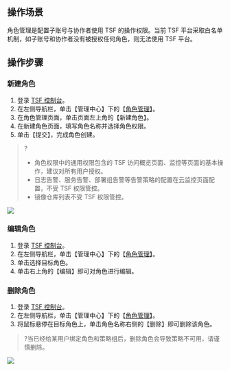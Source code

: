 ## 操作场景
角色管理是配置子账号与协作者使用 TSF 的操作权限。当前 TSF 平台采取白名单机制，如子账号和协作者没有被授权任何角色，则无法使用 TSF 平台。

## 操作步骤
### 新建角色
1. 登录 [TSF 控制台](https://console.cloud.tencent.com/tsf)。
2. 在左侧导航栏，单击【管理中心】下的【[角色管理](https://console.cloud.tencent.com/tsf/role?rid=1)】。
3. 在角色管理页面，单击页面左上角的【新建角色】。
4. 在新建角色页面，填写角色名称并选择角色权限。
5. 单击【提交】，完成角色创建。
>?
> - 角色权限中的通用权限包含的 TSF 访问概览页面、监控等页面的基本操作，建议对所有用户授权。
>- 日志告警、服务告警、部署组告警等告警策略的配置在云监控页面配置，不受 TSF 权限管控。
>- 镜像仓库列表不受 TSF 权限管控。

![](https://main.qcloudimg.com/raw/aeff85265c2ae6aece10ed6d5e678121.png)


### 编辑角色
1. 登录 [TSF 控制台](https://console.cloud.tencent.com/tsf)。
2. 在左侧导航栏，单击【管理中心】下的【[角色管理](https://console.cloud.tencent.com/tsf/role?rid=1)】。
3. 单击选择目标角色。
4. 单击右上角的【编辑】即可对角色进行编辑。

### 删除角色
1. 登录 [TSF 控制台](https://console.cloud.tencent.com/tsf)。
2. 在左侧导航栏，单击【管理中心】下的【[角色管理](https://console.cloud.tencent.com/tsf/role?rid=1)】。
3. 将鼠标悬停在目标角色上，单击角色名称右侧的【删除】即可删除该角色。
>?当已经给某用户绑定角色和策略组后，删除角色会导致策略不可用，请谨慎删除。

![](https://main.qcloudimg.com/raw/cb59d7bf1340d911fa317160a3ddf7b0.png)
